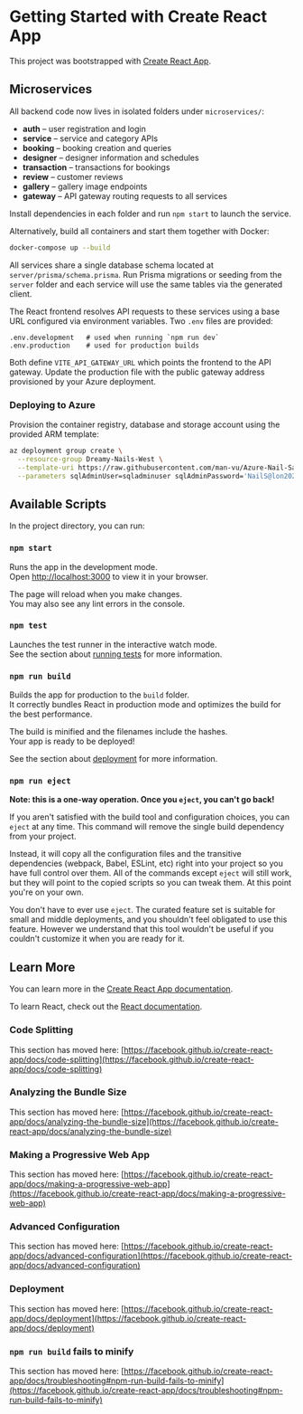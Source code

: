# Getting Started with Create React App

This project was bootstrapped with [Create React App](https://github.com/facebook/create-react-app).

## Microservices

All backend code now lives in isolated folders under `microservices/`:

- **auth** – user registration and login
- **service** – service and category APIs
- **booking** – booking creation and queries
- **designer** – designer information and schedules
- **transaction** – transactions for bookings
- **review** – customer reviews
- **gallery** – gallery image endpoints
- **gateway** – API gateway routing requests to all services

Install dependencies in each folder and run `npm start` to launch the service.

Alternatively, build all containers and start them together with Docker:

```bash
docker-compose up --build
```

All services share a single database schema located at `server/prisma/schema.prisma`.
Run Prisma migrations or seeding from the `server` folder and each service will
use the same tables via the generated client.

The React frontend resolves API requests to these services using a base URL
configured via environment variables. Two `.env` files are provided:

```
.env.development   # used when running `npm run dev`
.env.production    # used for production builds
```

Both define `VITE_API_GATEWAY_URL` which points the frontend to the API
gateway. Update the production file with the public gateway address provisioned
by your Azure deployment.

### Deploying to Azure

Provision the container registry, database and storage account using the
provided ARM template:

```bash
az deployment group create \
  --resource-group Dreamy-Nails-West \
  --template-uri https://raw.githubusercontent.com/man-vu/Azure-Nail-Salon/9qw2g3-codex/deploy-application-to-azure-with-integrations/azuredeploy.json \
  --parameters sqlAdminUser=sqladminuser sqlAdminPassword='NailS@lon2025!' registryName=nailsalonacr storageAccountName=nailsalonstorage
```

## Available Scripts

In the project directory, you can run:

### `npm start`

Runs the app in the development mode.\
Open [http://localhost:3000](http://localhost:3000) to view it in your browser.

The page will reload when you make changes.\
You may also see any lint errors in the console.

### `npm test`

Launches the test runner in the interactive watch mode.\
See the section about [running tests](https://facebook.github.io/create-react-app/docs/running-tests) for more information.

### `npm run build`

Builds the app for production to the `build` folder.\
It correctly bundles React in production mode and optimizes the build for the best performance.

The build is minified and the filenames include the hashes.\
Your app is ready to be deployed!

See the section about [deployment](https://facebook.github.io/create-react-app/docs/deployment) for more information.

### `npm run eject`

**Note: this is a one-way operation. Once you `eject`, you can't go back!**

If you aren't satisfied with the build tool and configuration choices, you can `eject` at any time. This command will remove the single build dependency from your project.

Instead, it will copy all the configuration files and the transitive dependencies (webpack, Babel, ESLint, etc) right into your project so you have full control over them. All of the commands except `eject` will still work, but they will point to the copied scripts so you can tweak them. At this point you're on your own.

You don't have to ever use `eject`. The curated feature set is suitable for small and middle deployments, and you shouldn't feel obligated to use this feature. However we understand that this tool wouldn't be useful if you couldn't customize it when you are ready for it.

## Learn More

You can learn more in the [Create React App documentation](https://facebook.github.io/create-react-app/docs/getting-started).

To learn React, check out the [React documentation](https://reactjs.org/).

### Code Splitting

This section has moved here: [https://facebook.github.io/create-react-app/docs/code-splitting](https://facebook.github.io/create-react-app/docs/code-splitting)

### Analyzing the Bundle Size

This section has moved here: [https://facebook.github.io/create-react-app/docs/analyzing-the-bundle-size](https://facebook.github.io/create-react-app/docs/analyzing-the-bundle-size)

### Making a Progressive Web App

This section has moved here: [https://facebook.github.io/create-react-app/docs/making-a-progressive-web-app](https://facebook.github.io/create-react-app/docs/making-a-progressive-web-app)

### Advanced Configuration

This section has moved here: [https://facebook.github.io/create-react-app/docs/advanced-configuration](https://facebook.github.io/create-react-app/docs/advanced-configuration)

### Deployment

This section has moved here: [https://facebook.github.io/create-react-app/docs/deployment](https://facebook.github.io/create-react-app/docs/deployment)

### `npm run build` fails to minify

This section has moved here: [https://facebook.github.io/create-react-app/docs/troubleshooting#npm-run-build-fails-to-minify](https://facebook.github.io/create-react-app/docs/troubleshooting#npm-run-build-fails-to-minify)
